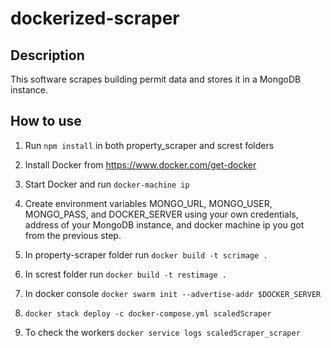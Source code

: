 # dockerized-scraper

## Description
This software scrapes building permit data and stores it in a MongoDB instance.

## How to use

1. Run `npm install` in both property_scraper and screst folders 

2. Install Docker from https://www.docker.com/get-docker

3. Start Docker and run `docker-machine ip`

4. Create environment variables MONGO_URL, MONGO_USER, MONGO_PASS, and DOCKER_SERVER using your own credentials, address of your MongoDB instance, and docker machine ip you got from the previous step.

5. In property-scraper folder run `docker build -t scrimage .`

6. In screst folder run `docker build -t restimage .`

7. In docker console `docker swarm init --advertise-addr $DOCKER_SERVER`

8. `docker stack deploy -c docker-compose.yml scaledScraper`

9. To check the workers `docker service logs scaledScraper_scraper`
